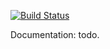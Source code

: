 [![Build Status](https://travis-ci.org/vivait/symfony-console-promptable-options.svg?branch=master)](https://travis-ci.org/vivait/symfony-console-promptable-options)

Documentation: todo.
